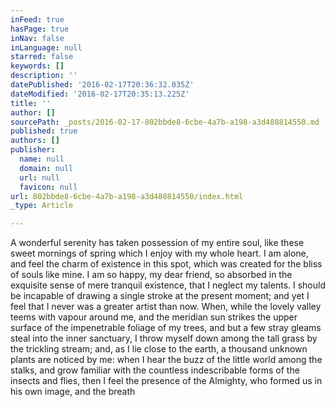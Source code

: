 ```yaml
---
inFeed: true
hasPage: true
inNav: false
inLanguage: null
starred: false
keywords: []
description: ''
datePublished: '2016-02-17T20:36:32.035Z'
dateModified: '2016-02-17T20:35:13.225Z'
title: ''
author: []
sourcePath: _posts/2016-02-17-802bbde8-6cbe-4a7b-a198-a3d488814550.md
published: true
authors: []
publisher:
  name: null
  domain: null
  url: null
  favicon: null
url: 802bbde8-6cbe-4a7b-a198-a3d488814550/index.html
_type: Article

---
```

A wonderful serenity has taken possession of my entire soul, like these sweet mornings of spring which I enjoy with my whole heart. I am alone, and feel the charm of existence in this spot, which was created for the bliss of souls like mine. I am so happy, my dear friend, so absorbed in the exquisite sense of mere tranquil existence, that I neglect my talents. I should be incapable of drawing a single stroke at the present moment; and yet I feel that I never was a greater artist than now. When, while the lovely valley teems with vapour around me, and the meridian sun strikes the upper surface of the impenetrable foliage of my trees, and but a few stray gleams steal into the inner sanctuary, I throw myself down among the tall grass by the trickling stream; and, as I lie close to the earth, a thousand unknown plants are noticed by me: when I hear the buzz of the little world among the stalks, and grow familiar with the countless indescribable forms of the insects and flies, then I feel the presence of the Almighty, who formed us in his own image, and the breath